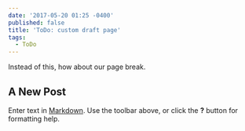 ```yaml
---
date: '2017-05-20 01:25 -0400'
published: false
title: 'ToDo: custom draft page'
tags:
  - ToDo
---
```

Instead of this, how about our page break.

## A New Post

Enter text in [Markdown](http://daringfireball.net/projects/markdown/). Use the toolbar above, or click the **?** button for formatting help.
